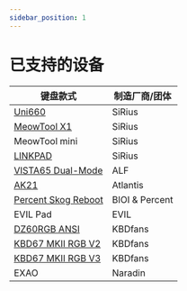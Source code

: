 ```yaml
---
sidebar_position: 1
---
```


# 已支持的设备


| 键盘款式                                                               | 制造厂商/团体      |
| ----------------------------------------------------------------------| ------------------|
| [Uni660](https://www.zfrontier.com/app/eqp/0jW73G5w4Nwn)              | SiRius            |
| [MeowTool X1](https://www.zfrontier.com/app/eqp/pkjVK5oPDzZR)         | SiRius            |
| MeowTool mini                                                         | SiRius            |
| [LINKPAD](https://www.zfrontier.com/app/eqp/pO881j49aBE0)             | SiRius            |
| [VISTA65 Dual-Mode](https://www.zfrontier.com/app/eqp/nPA5rJDV172R)   | ALF               |
| [AK21](https://www.zfrontier.com/app/flow/40bOYxwr0Jqo)               | Atlantis          |
| [Percent Skog Reboot](https://www.zfrontier.com/app/eqp/RKyxYJ69ygz0) | BIOI & Percent    |
| EVIL Pad                                                              | EVIL              |
| [DZ60RGB ANSI](https://www.zfrontier.com/app/eqp/RAjVwNPmGq9p)        | KBDfans           |
| [KBD67 MKII RGB V2](https://www.zfrontier.com/app/eqp/nW8w99q68oDR)   | KBDfans           |
| [KBD67 MKII RGB V3](https://www.zfrontier.com/app/eqp/nW8w99q68oDR)   | KBDfans           |
| EXAO                                                                  | Naradin           |